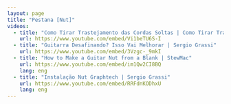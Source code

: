 ```yaml
---
layout: page
title: "Pestana [Nut]"
videos:
  - title: "Como Tirar Trastejamento das Cordas Soltas | Como Tirar Trastejamento das Cordas Soltas | Sergio Grassi"
    url: https://www.youtube.com/embed/Vi1beTU6S-I
  - title: "Guitarra Desafinando? Isso Vai Melhorar | Sergio Grassi"
    url: https://www.youtube.com/embed/3Vzgc-_9mkI
  - title: "How to Make a Guitar Nut from a Blank | StewMac"
    url: https://www.youtube.com/embed/im1Qw2CI8BQ
    lang: eng
  - title: "Instalação Nut Graphtech | Sergio Grassi"
    url: https://www.youtube.com/embed/RRFdnKODhxU
    lang: eng
---
```

